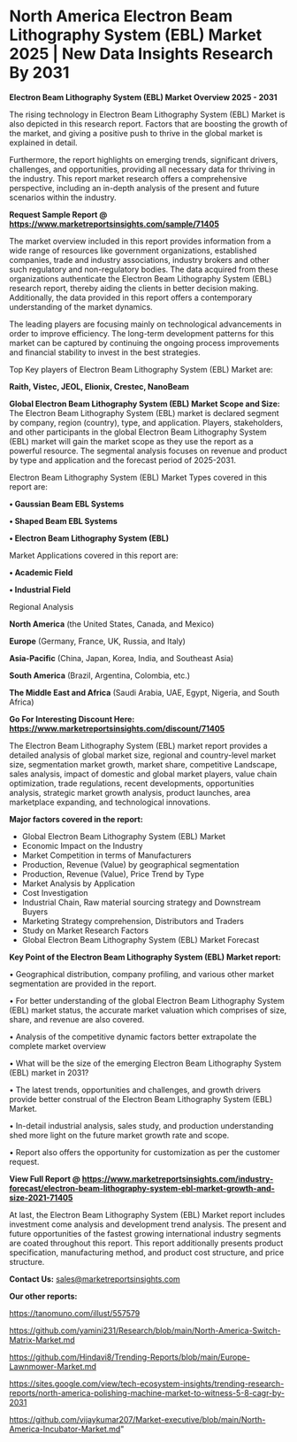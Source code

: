 # North America Electron Beam Lithography System (EBL) Market 2025 | New Data Insights Research By 2031

<Strong> Electron Beam Lithography System (EBL) Market Overview 2025 - 2031</strong>

The rising technology in Electron Beam Lithography System (EBL) Market is also depicted in this research report. Factors that are boosting the growth of the market, and giving a positive push to thrive in the global market is explained in detail.

Furthermore, the report highlights on emerging trends, significant drivers, challenges, and opportunities, providing all necessary data for thriving in the industry. This report market research offers a comprehensive perspective, including an in-depth analysis of the present and future scenarios within the industry.

<strong>Request Sample Report @ <a href=https://www.marketreportsinsights.com/sample/71405>https://www.marketreportsinsights.com/sample/71405</a></strong>

The market overview included in this report provides information from a wide range of resources like government organizations, established companies, trade and industry associations, industry brokers and other such regulatory and non-regulatory bodies. The data acquired from these organizations authenticate the Electron Beam Lithography System (EBL) research report, thereby aiding the clients in better decision making. Additionally, the data provided in this report offers a contemporary understanding of the market dynamics.

The leading players are focusing mainly on technological advancements in order to improve efficiency. The long-term development patterns for this market can be captured by continuing the ongoing process improvements and financial stability to invest in the best strategies.

Top Key players of Electron Beam Lithography System (EBL) Market are:

<strong>Raith, Vistec, JEOL, Elionix, Crestec, NanoBeam</strong>

<strong><b>Global Electron Beam Lithography System (EBL) Market Scope and Size:</b></strong>
The Electron Beam Lithography System (EBL) market is declared segment by company, region (country), type, and application. Players, stakeholders, and other participants in the global Electron Beam Lithography System (EBL) market will gain the market scope as they use the report as a powerful resource. The segmental analysis focuses on revenue and product by type and application and the forecast period of 2025-2031.

Electron Beam Lithography System (EBL) Market Types covered in this report are:

<strong>• Gaussian Beam EBL Systems

• Shaped Beam EBL Systems

• Electron Beam Lithography System (EBL)</strong>

Market Applications covered in this report are:

<strong>• Academic Field

• Industrial Field</strong> 

Regional Analysis

<strong>North America</strong> (the United States, Canada, and Mexico)

<strong>Europe</strong> (Germany, France, UK, Russia, and Italy)

<strong>Asia-Pacific</strong> (China, Japan, Korea, India, and Southeast Asia)

<strong>South America</strong> (Brazil, Argentina, Colombia, etc.)

<strong>The Middle East and Africa</strong> (Saudi Arabia, UAE, Egypt, Nigeria, and South Africa)

<strong>Go For Interesting Discount Here: <a href=https://www.marketreportsinsights.com/discount/71405>https://www.marketreportsinsights.com/discount/71405</a></strong>

The Electron Beam Lithography System (EBL) market report provides a detailed analysis of global market size, regional and country-level market size, segmentation market growth, market share, competitive Landscape, sales analysis, impact of domestic and global market players, value chain optimization, trade regulations, recent developments, opportunities analysis, strategic market growth analysis, product launches, area marketplace expanding, and technological innovations.

<strong><b>Major factors covered in the report:</b></strong>
<ul>
  <li>Global Electron Beam Lithography System (EBL) Market </li>
  <li>Economic Impact on the Industry</li>
  <li>Market Competition in terms of Manufacturers</li>
  <li>Production, Revenue (Value) by geographical segmentation</li>
  <li>Production, Revenue (Value), Price Trend by Type</li>
  <li>Market Analysis by Application</li>
  <li>Cost Investigation</li>
  <li>Industrial Chain, Raw material sourcing strategy and Downstream Buyers</li>
  <li>Marketing Strategy comprehension, Distributors and Traders</li>
  <li>Study on Market Research Factors</li>
  <li>Global Electron Beam Lithography System (EBL) Market Forecast</li>
</ul>

<strong><b>Key Point of the Electron Beam Lithography System (EBL) Market report:</b></strong>

• Geographical distribution, company profiling, and various other market segmentation are provided in the report.

• For better understanding of the global Electron Beam Lithography System (EBL) market status, the accurate market valuation which comprises of size, share, and revenue are also covered.

• Analysis of the competitive dynamic factors better extrapolate the complete market overview

• What will be the size of the emerging Electron Beam Lithography System (EBL) market in 2031?

• The latest trends, opportunities and challenges, and growth drivers provide better construal of the Electron Beam Lithography System (EBL) Market.

• In-detail industrial analysis, sales study, and production understanding shed more light on the future market growth rate and scope.

• Report also offers the opportunity for customization as per the customer request.

<strong><b>View Full Report @ <a href=https://www.marketreportsinsights.com/industry-forecast/electron-beam-lithography-system-ebl-market-growth-and-size-2021-71405>https://www.marketreportsinsights.com/industry-forecast/electron-beam-lithography-system-ebl-market-growth-and-size-2021-71405</a></b></strong>


At last, the Electron Beam Lithography System (EBL) Market report includes investment come analysis and development trend analysis. The present and future opportunities of the fastest growing international industry segments are coated throughout this report. This report additionally presents product specification, manufacturing method, and product cost structure, and price structure.

<strong>Contact Us:</strong>
sales@marketreportsinsights.com

<strong>Our other reports:</strong>

<a href=https://tanomuno.com/illust/557579>https://tanomuno.com/illust/557579</a>

<a href=https://github.com/yamini231/Research/blob/main/North-America-Switch-Matrix-Market.md>https://github.com/yamini231/Research/blob/main/North-America-Switch-Matrix-Market.md</a>

<a href=https://github.com/Hindavi8/Trending-Reports/blob/main/Europe-Lawnmower-Market.md>https://github.com/Hindavi8/Trending-Reports/blob/main/Europe-Lawnmower-Market.md</a>

<a href=https://sites.google.com/view/tech-ecosystem-insights/trending-research-reports/north-america-polishing-machine-market-to-witness-5-8-cagr-by-2031>https://sites.google.com/view/tech-ecosystem-insights/trending-research-reports/north-america-polishing-machine-market-to-witness-5-8-cagr-by-2031</a>

<a href=https://github.com/vijaykumar207/Market-executive/blob/main/North-America-Incubator-Market.md>https://github.com/vijaykumar207/Market-executive/blob/main/North-America-Incubator-Market.md</a>"
